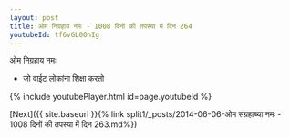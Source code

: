 ```yaml
---
layout: post
title: ओम निग्रहाय नमः - 1008 दिनों की तपस्या में दिन 264
youtubeId: tf6vGL0OhIg
---
```

 
 
 ओम निग्रहाय नमः  
 
 -  जो वाईट लोकांना शिक्षा करतो 
 
  
 
  
 
 
 
 
 
 


{% include youtubePlayer.html id=page.youtubeId %}
 
[Next]({{ site.baseurl }}{% link  split1/_posts/2014-06-06-ओम संग्रहाच्या नमः - 1008 दिनों की तपस्या में दिन 263.md%})
 
